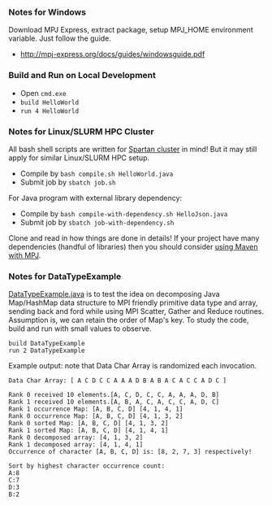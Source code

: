 ### Notes for Windows

Download MPJ Express, extract package, setup MPJ_HOME environment variable. Just follow the guide.

* http://mpj-express.org/docs/guides/windowsguide.pdf

### Build and Run on Local Development

* Open `cmd.exe`
* `build HelloWorld`
* `run 4 HelloWorld`

### Notes for Linux/SLURM HPC Cluster

All bash shell scripts are written for [Spartan cluster](https://dashboard.hpc.unimelb.edu.au/) in mind! But it may still apply for similar Linux/SLURM HPC setup.

* Compile by `bash compile.sh HelloWorld.java`
* Submit job by `sbatch job.sh`

For Java program with external library dependency:

* Compile by `bash compile-with-dependency.sh HelloJson.java`
* Submit job by `sbatch job-with-dependency.sh`

Clone and read in how things are done in details! If your project have many dependencies (handful of libraries) then you should consider [using Maven with MPJ](https://github.com/victorskl/mpj-maven).

### Notes for DataTypeExample

[DataTypeExample.java](DataTypeExample.java) is to test the idea on decomposing Java Map/HashMap data structure to MPI friendly primitive data type and array, sending back and ford while using MPI Scatter, Gather and Reduce routines. Assumption is, we can retain the order of Map's key. To study the code, build and run with small values to observe.
 
```batch
build DataTypeExample
run 2 DataTypeExample
```

Example output: note that Data Char Array is randomized each invocation.
```batch
Data Char Array: [ A C D C C A A A D B A B A C A C C A D C ]

Rank 0 received 10 elements.[A, C, D, C, C, A, A, A, D, B]
Rank 1 received 10 elements.[A, B, A, C, A, C, C, A, D, C]
Rank 1 occurrence Map: [A, B, C, D] [4, 1, 4, 1]
Rank 0 occurrence Map: [A, B, C, D] [4, 1, 3, 2]
Rank 0 sorted Map: [A, B, C, D] [4, 1, 3, 2]
Rank 1 sorted Map: [A, B, C, D] [4, 1, 4, 1]
Rank 0 decomposed array: [4, 1, 3, 2]
Rank 1 decomposed array: [4, 1, 4, 1]
Occurrence of character [A, B, C, D] is: [8, 2, 7, 3] respectively!

Sort by highest character occurrence count:
A:8
C:7
D:3
B:2
```

